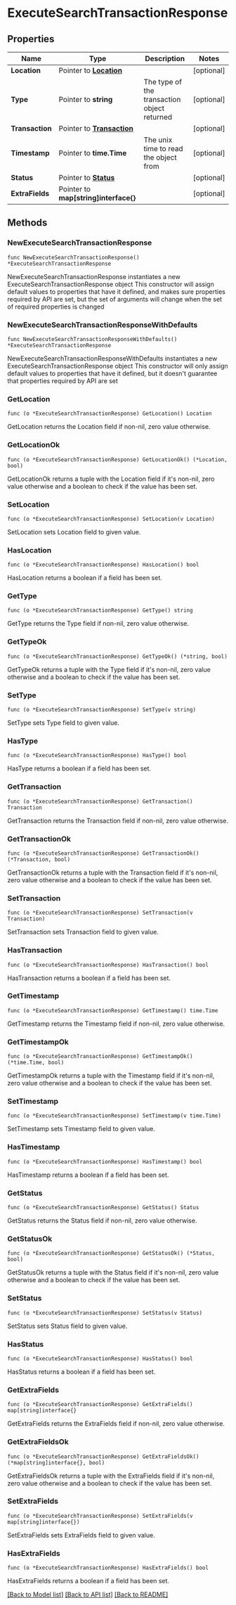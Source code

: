 # ExecuteSearchTransactionResponse

## Properties

Name | Type | Description | Notes
------------ | ------------- | ------------- | -------------
**Location** | Pointer to [**Location**](Location.md) |  | [optional] 
**Type** | Pointer to **string** | The type of the transaction object returned | [optional] 
**Transaction** | Pointer to [**Transaction**](Transaction.md) |  | [optional] 
**Timestamp** | Pointer to **time.Time** | The unix time to read the object from | [optional] 
**Status** | Pointer to [**Status**](Status.md) |  | [optional] 
**ExtraFields** | Pointer to **map[string]interface{}** |  | [optional] 

## Methods

### NewExecuteSearchTransactionResponse

`func NewExecuteSearchTransactionResponse() *ExecuteSearchTransactionResponse`

NewExecuteSearchTransactionResponse instantiates a new ExecuteSearchTransactionResponse object
This constructor will assign default values to properties that have it defined,
and makes sure properties required by API are set, but the set of arguments
will change when the set of required properties is changed

### NewExecuteSearchTransactionResponseWithDefaults

`func NewExecuteSearchTransactionResponseWithDefaults() *ExecuteSearchTransactionResponse`

NewExecuteSearchTransactionResponseWithDefaults instantiates a new ExecuteSearchTransactionResponse object
This constructor will only assign default values to properties that have it defined,
but it doesn't guarantee that properties required by API are set

### GetLocation

`func (o *ExecuteSearchTransactionResponse) GetLocation() Location`

GetLocation returns the Location field if non-nil, zero value otherwise.

### GetLocationOk

`func (o *ExecuteSearchTransactionResponse) GetLocationOk() (*Location, bool)`

GetLocationOk returns a tuple with the Location field if it's non-nil, zero value otherwise
and a boolean to check if the value has been set.

### SetLocation

`func (o *ExecuteSearchTransactionResponse) SetLocation(v Location)`

SetLocation sets Location field to given value.

### HasLocation

`func (o *ExecuteSearchTransactionResponse) HasLocation() bool`

HasLocation returns a boolean if a field has been set.

### GetType

`func (o *ExecuteSearchTransactionResponse) GetType() string`

GetType returns the Type field if non-nil, zero value otherwise.

### GetTypeOk

`func (o *ExecuteSearchTransactionResponse) GetTypeOk() (*string, bool)`

GetTypeOk returns a tuple with the Type field if it's non-nil, zero value otherwise
and a boolean to check if the value has been set.

### SetType

`func (o *ExecuteSearchTransactionResponse) SetType(v string)`

SetType sets Type field to given value.

### HasType

`func (o *ExecuteSearchTransactionResponse) HasType() bool`

HasType returns a boolean if a field has been set.

### GetTransaction

`func (o *ExecuteSearchTransactionResponse) GetTransaction() Transaction`

GetTransaction returns the Transaction field if non-nil, zero value otherwise.

### GetTransactionOk

`func (o *ExecuteSearchTransactionResponse) GetTransactionOk() (*Transaction, bool)`

GetTransactionOk returns a tuple with the Transaction field if it's non-nil, zero value otherwise
and a boolean to check if the value has been set.

### SetTransaction

`func (o *ExecuteSearchTransactionResponse) SetTransaction(v Transaction)`

SetTransaction sets Transaction field to given value.

### HasTransaction

`func (o *ExecuteSearchTransactionResponse) HasTransaction() bool`

HasTransaction returns a boolean if a field has been set.

### GetTimestamp

`func (o *ExecuteSearchTransactionResponse) GetTimestamp() time.Time`

GetTimestamp returns the Timestamp field if non-nil, zero value otherwise.

### GetTimestampOk

`func (o *ExecuteSearchTransactionResponse) GetTimestampOk() (*time.Time, bool)`

GetTimestampOk returns a tuple with the Timestamp field if it's non-nil, zero value otherwise
and a boolean to check if the value has been set.

### SetTimestamp

`func (o *ExecuteSearchTransactionResponse) SetTimestamp(v time.Time)`

SetTimestamp sets Timestamp field to given value.

### HasTimestamp

`func (o *ExecuteSearchTransactionResponse) HasTimestamp() bool`

HasTimestamp returns a boolean if a field has been set.

### GetStatus

`func (o *ExecuteSearchTransactionResponse) GetStatus() Status`

GetStatus returns the Status field if non-nil, zero value otherwise.

### GetStatusOk

`func (o *ExecuteSearchTransactionResponse) GetStatusOk() (*Status, bool)`

GetStatusOk returns a tuple with the Status field if it's non-nil, zero value otherwise
and a boolean to check if the value has been set.

### SetStatus

`func (o *ExecuteSearchTransactionResponse) SetStatus(v Status)`

SetStatus sets Status field to given value.

### HasStatus

`func (o *ExecuteSearchTransactionResponse) HasStatus() bool`

HasStatus returns a boolean if a field has been set.

### GetExtraFields

`func (o *ExecuteSearchTransactionResponse) GetExtraFields() map[string]interface{}`

GetExtraFields returns the ExtraFields field if non-nil, zero value otherwise.

### GetExtraFieldsOk

`func (o *ExecuteSearchTransactionResponse) GetExtraFieldsOk() (*map[string]interface{}, bool)`

GetExtraFieldsOk returns a tuple with the ExtraFields field if it's non-nil, zero value otherwise
and a boolean to check if the value has been set.

### SetExtraFields

`func (o *ExecuteSearchTransactionResponse) SetExtraFields(v map[string]interface{})`

SetExtraFields sets ExtraFields field to given value.

### HasExtraFields

`func (o *ExecuteSearchTransactionResponse) HasExtraFields() bool`

HasExtraFields returns a boolean if a field has been set.


[[Back to Model list]](../README.md#documentation-for-models) [[Back to API list]](../README.md#documentation-for-api-endpoints) [[Back to README]](../README.md)



